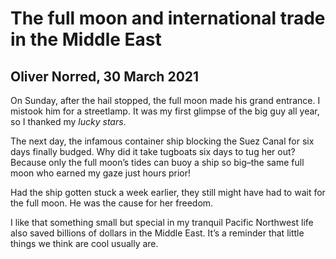 # The full moon and international trade in the Middle East

## Oliver Norred, 30 March 2021

On Sunday, after the hail stopped, the full moon made his grand entrance. I mistook him for a streetlamp. It was my first glimpse of the big guy all year, so I thanked my *lucky stars*.

The next day, the infamous container ship blocking the Suez Canal for six days finally budged. Why did it take tugboats six days to tug her out? Because only the full moon’s tides can buoy a ship so big&ndash;the same full moon who earned my gaze just hours prior!

Had the ship gotten stuck a week earlier, they still might have had to wait for the full moon. He was the cause for her freedom.

I like that something small but special in my tranquil Pacific Northwest life also saved billions of dollars in the Middle East. It’s a reminder that little things we think are cool usually are.